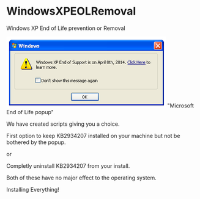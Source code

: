 # WindowsXPEOLRemoval
Windows XP End of Life prevention or Removal

![Alt text](image.png)
"Microsoft End of Life popup"

We have created scripts giving you a choice.

First option to keep KB2934207 installed on your machine but not be bothered by the popup.

or

Completly uninstall KB2934207 from your install.

Both of these have no major effect to the operating system.

Installing Everything!
